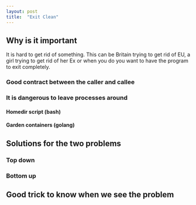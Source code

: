 ```yaml
---
layout: post
title:  "Exit Clean"
---
```


## Why is it important
It is hard to get rid of something. This can be Britain trying to get rid of EU,
a girl trying to get rid of her Ex or when you do <ctrl><c> you want to have
the program to exit completely.

### Good contract between the caller and callee
### It is dangerous to leave processes around
#### Homedir script (bash)
#### Garden containers (golang)

## Solutions for the two problems
### Top down
### Bottom up

## Good trick to know when we see the problem

[broken English]: http://www.urbandictionary.com/define.php?term=broken%20english&utm_source=search-action
